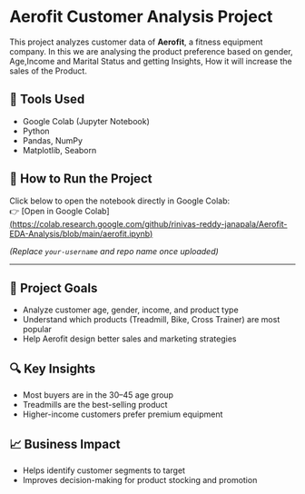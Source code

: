 


# Aerofit Customer Analysis Project

This project analyzes customer data of **Aerofit**, a fitness equipment company. In this we are analysing the product preference based on gender, Age,Income and Marital Status  and getting Insights, How it will increase the sales of the Product.

## 🧪 Tools Used
- Google Colab (Jupyter Notebook)
- Python
- Pandas, NumPy
- Matplotlib, Seaborn

## 🚀 How to Run the Project

Click below to open the notebook directly in Google Colab:  
👉 [Open in Google Colab][(https://colab.research.google.com/github/rinivas-reddy-janapala/Aerofit-EDA-Analysis/blob/main/aerofit.ipynb)
](https://colab.research.google.com/github/srinivas-reddy-janapala/Aerofit-EDA-Analysis/blob/main/aerofit.ipynb)

*(Replace `your-username` and repo name once uploaded)*

---

## 🎯 Project Goals
- Analyze customer age, gender, income, and product type
- Understand which products (Treadmill, Bike, Cross Trainer) are most popular
- Help Aerofit design better sales and marketing strategies

## 🔍 Key Insights
- Most buyers are in the 30–45 age group
- Treadmills are the best-selling product
- Higher-income customers prefer premium equipment

## 📈 Business Impact
- Helps identify customer segments to target
- Improves decision-making for product stocking and promotion





